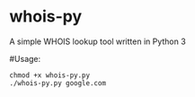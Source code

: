 # whois-py

A simple WHOIS lookup tool written in Python 3  

#Usage:  
```
chmod +x whois-py.py
./whois-py.py google.com
```
